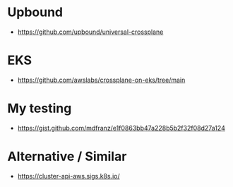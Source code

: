 # Upbound
- https://github.com/upbound/universal-crossplane

# EKS
- https://github.com/awslabs/crossplane-on-eks/tree/main

# My testing
- https://gist.github.com/mdfranz/e1f0863bb47a228b5b2f32f08d27a124



# Alternative / Similar 
- https://cluster-api-aws.sigs.k8s.io/
